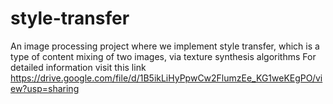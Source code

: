 # style-transfer
An image processing project where we implement style transfer, which is a type of content mixing of two images, via texture synthesis algorithms
For detailed information visit this link https://drive.google.com/file/d/1B5ikLiHyPpwCw2FlumzEe_KG1weKEgPO/view?usp=sharing
